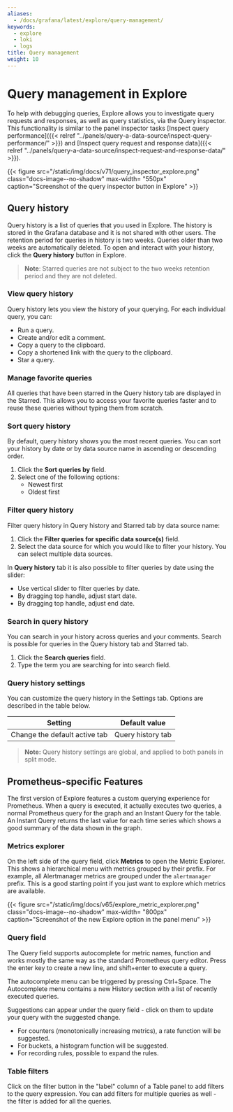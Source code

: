 ```yaml
---
aliases:
  - /docs/grafana/latest/explore/query-management/
keywords:
  - explore
  - loki
  - logs
title: Query management
weight: 10
---
```


# Query management in Explore

To help with debugging queries, Explore allows you to investigate query requests and responses, as well as query statistics, via the Query inspector.
This functionality is similar to the panel inspector tasks [Inspect query performance]({{< relref "../panels/query-a-data-source/inspect-query-performance/" >}}) and
[Inspect query request and response data]({{< relref "../panels/query-a-data-source/inspect-request-and-response-data/" >}}).

{{< figure src="/static/img/docs/v71/query_inspector_explore.png" class="docs-image--no-shadow" max-width= "550px" caption="Screenshot of the query inspector button in Explore" >}}

## Query history

Query history is a list of queries that you used in Explore. The history is stored in the Grafana database and it is not shared with other users. The retention period for queries in history is two weeks. Queries older than two weeks are automatically deleted. To open and interact with your history, click the **Query history** button in Explore.

> **Note**: Starred queries are not subject to the two weeks retention period and they are not deleted.

### View query history

Query history lets you view the history of your querying. For each individual query, you can:

- Run a query.
- Create and/or edit a comment.
- Copy a query to the clipboard.
- Copy a shortened link with the query to the clipboard.
- Star a query.

### Manage favorite queries

All queries that have been starred in the Query history tab are displayed in the Starred. This allows you to access your favorite queries faster and to reuse these queries without typing them from scratch.

### Sort query history

By default, query history shows you the most recent queries. You can sort your history by date or by data source name in ascending or descending order.

1. Click the **Sort queries by** field.
1. Select one of the following options:
   - Newest first
   - Oldest first

### Filter query history

Filter query history in Query history and Starred tab by data source name:

1. Click the **Filter queries for specific data source(s)** field.
1. Select the data source for which you would like to filter your history. You can select multiple data sources.

In **Query history** tab it is also possible to filter queries by date using the slider:

- Use vertical slider to filter queries by date.
- By dragging top handle, adjust start date.
- By dragging top handle, adjust end date.

### Search in query history

You can search in your history across queries and your comments. Search is possible for queries in the Query history tab and Starred tab.

1. Click the **Search queries** field.
1. Type the term you are searching for into search field.

### Query history settings

You can customize the query history in the Settings tab. Options are described in the table below.

| Setting                       | Default value     |
| ----------------------------- | ----------------- |
| Change the default active tab | Query history tab |

> **Note:** Query history settings are global, and applied to both panels in split mode.

## Prometheus-specific Features

The first version of Explore features a custom querying experience for Prometheus. When a query is executed, it actually executes two queries, a normal Prometheus query for the graph and an Instant Query for the table. An Instant Query returns the last value for each time series which shows a good summary of the data shown in the graph.

### Metrics explorer

On the left side of the query field, click **Metrics** to open the Metric Explorer. This shows a hierarchical menu with metrics grouped by their prefix. For example, all Alertmanager metrics are grouped under the `alertmanager` prefix. This is a good starting point if you just want to explore which metrics are available.

{{< figure src="/static/img/docs/v65/explore_metric_explorer.png" class="docs-image--no-shadow" max-width= "800px" caption="Screenshot of the new Explore option in the panel menu" >}}

### Query field

The Query field supports autocomplete for metric names, function and works mostly the same way as the standard Prometheus query editor. Press the enter key to create a new line, and shift+enter to execute a query.

The autocomplete menu can be triggered by pressing Ctrl+Space. The Autocomplete menu contains a new History section with a list of recently executed queries.

Suggestions can appear under the query field - click on them to update your query with the suggested change.

- For counters (monotonically increasing metrics), a rate function will be suggested.
- For buckets, a histogram function will be suggested.
- For recording rules, possible to expand the rules.

### Table filters

Click on the filter button in the "label" column of a Table panel to add filters to the query expression. You can add filters for multiple queries as well - the filter is added for all the queries.
